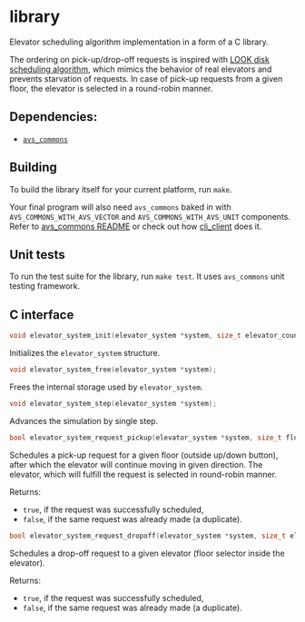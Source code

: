 # library
Elevator scheduling algorithm implementation in a form of a C library.

The ordering on pick-up/drop-off requests is inspired with [LOOK disk scheduling algorithm](https://en.wikipedia.org/wiki/LOOK_algorithm), which mimics the behavior of real elevators and prevents starvation of requests. In case of pick-up requests from a given floor, the elevator is selected in a round-robin manner.

## Dependencies:
- [`avs_commons`](https://github.com/AVSystem/avs_commons)

## Building
To build the library itself for your current platform, run `make`.

Your final program will also need `avs_commons` baked in with `AVS_COMMONS_WITH_AVS_VECTOR` and `AVS_COMMONS_WITH_AVS_UNIT` components. Refer to [avs_commons README](https://github.com/AVSystem/avs_commons/blob/master/README.md) or check out how [cli_client](https://github.com/anuar2k/elevator_system/tree/master/cli_client) does it.

## Unit tests
To run the test suite for the library, run `make test`. It uses `avs_commons` unit testing framework.

## C interface
```c
void elevator_system_init(elevator_system *system, size_t elevator_count, size_t floor_count);
```
Initializes the `elevator_system` structure.

```c
void elevator_system_free(elevator_system *system);
```
Frees the internal storage used by `elevator_system`.

```c
void elevator_system_step(elevator_system *system);
```
Advances the simulation by single step.

```c
bool elevator_system_request_pickup(elevator_system *system, size_t floor_no, direction direction);
```
Schedules a pick-up request for a given floor (outside up/down button), after which the elevator will continue moving in given direction. The elevator, which will fulfill the request is selected in round-robin manner.

Returns:
- `true`, if the request was successfully scheduled,
- `false`, if the same request was already made (a duplicate).

```c
bool elevator_system_request_dropoff(elevator_system *system, size_t elevator_no, size_t floor_no);
```
Schedules a drop-off request to a given elevator (floor selector inside the elevator).

Returns:
- `true`, if the request was successfully scheduled,
- `false`, if the same request was already made (a duplicate).